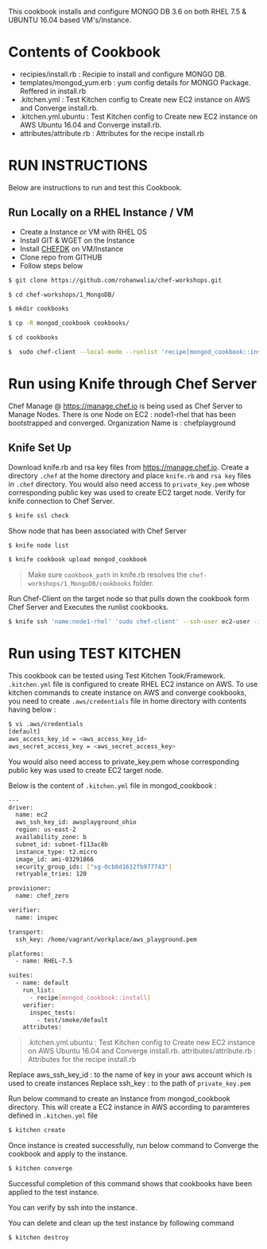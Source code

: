 This cookbook installs and configure MONGO DB 3.6 on both RHEL 7.5 & UBUNTU 16.04 based VM's/Instance.
# Contents of Cookbook
- recipies/install.rb : Recipie to install and configure MONGO DB.
- templates/mongod_yum.erb : yum config details for MONGO Package. Reffered in install.rb
- .kitchen.yml : Test Kitchen config to Create new EC2 instance on AWS and Converge install.rb.
- .kitchen.yml.ubuntu : Test Kitchen config to Create new EC2 instance on AWS Ubuntu 16.04 and Converge install.rb.
- attributes/attribute.rb : Attributes for the recipe install.rb

# RUN INSTRUCTIONS
Below are instructions to run and test this Cookbook.
## Run Locally on a RHEL Instance / VM
- Create a Instance or VM with RHEL OS
- Install GIT & WGET on the Instance
- Install [CHEFDK](https://downloads.chef.io/chefdk#el) on VM/Instance
- Clone repo from GITHUB
- Follow steps below

```sh
$ git clone https://github.com/rohanwalia/chef-workshops.git
```
```sh
$ cd chef-workshops/1_MongoDB/
```
```sh
$ mkdir cookbooks
```
```sh
$ cp -R mongod_cookbook cookbooks/
```
```sh
$ cd cookbooks
```
```sh
$  sudo chef-client --local-mode --runlist 'recipe[mongod_cookbook::install]'
```

# Run using Knife through Chef Server
Chef Manage @ https://manage.chef.io is being used as Chef Server to Manage Nodes. 
There is one Node on EC2 : node1-rhel that has been bootstrapped and converged. Organization Name is : chefplayground

## Knife Set Up
Download knife.rb and rsa key files from https://manage.chef.io. Create a directory `.chef` at the home directory and place `knife.rb` and `rsa key` files in `.chef` directory. You would also need access to `private_key.pem` whose corresponding public key was used to create EC2 target node.
Verify for knife connection to Chef Server.
```sh
$ knife ssl check
```
Show node that has been associated with Chef Server
```sh
$ knife node list
```
```sh
$ knife cookbook upload mongod_cookbook
```
> Make sure `cookbook_path` in knife.rb resolves the `chef-workshops/1_MongoDB/cookbooks` folder.

Run Chef-Client on the target node so that pulls down the cookbook form Chef Server and Executes the runlist cookbooks.
```sh
$ knife ssh 'name:node1-rhel' 'sudo chef-client' --ssh-user ec2-user -i <path_to_private_key> --attribute cloud.public_hostname
```
# Run using TEST KITCHEN
This cookbook can be tested using Test Kitchen Took/Framework. 
`.kitchen.yml` file is configured to create RHEL EC2 instance on AWS. To use kitchen commands to create instance on AWS and converge cookbooks, you need to create `.aws/credentials` file in home directory with contents having below :
```sh
$ vi .aws/credentials
[default]
aws_access_key_id = <aws_access_key_id>
aws_secret_access_key = <aws_secret_access_key>
```
You would also need access to private_key.pem whose corresponding public key was used to create EC2 target node.

Below is the content of `.kitchen.yml` file in mongod_cookbook : 

```sh
---
driver:
  name: ec2
  aws_ssh_key_id: awsplayground_ohio
  region: us-east-2
  availability_zone: b
  subnet_id: subnet-f113ac8b
  instance_type: t2.micro
  image_id: ami-03291866
  security_group_ids: ["sg-0cb8d1612fb977743"]
  retryable_tries: 120

provisioner:
  name: chef_zero

verifier:
  name: inspec

transport:
  ssh_key: /home/vagrant/workplace/aws_playground.pem

platforms:
  - name: RHEL-7.5

suites:
  - name: default
    run_list:
      - recipe[mongod_cookbook::install]
    verifier:
      inspec_tests:
        - test/smoke/default
    attributes:
```
> .kitchen.yml.ubuntu : Test Kitchen config to Create new EC2 instance on AWS Ubuntu 16.04 and Converge install.rb.
attributes/attribute.rb : Attributes for the recipe install.rb

Replace aws_ssh_key_id : to the name of key in your aws account which is used to create instances
Replace ssh_key : to the path of `private_key.pem`

Run below command to create an Instance from mongod_cookbook directory. This will create a EC2 instance in AWS according to paramteres defined in `.kitchen.yml` file
```sh
$ kitchen create
```
Once instance is created successfully, run below command to Converge the cookbook and apply to the instance.
```sh
$ kitchen converge
```
Successful completion of this command shows that cookbooks have been applied to the test instance.

You can verify by ssh into the instance.

You can delete and clean up the test instance by following command
```sh
$ kitchen destroy
```

